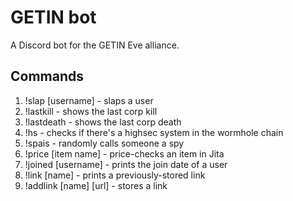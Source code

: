 # GETIN bot

A Discord bot for the GETIN Eve alliance.

## Commands

1. !slap [username] - slaps a user
2. !lastkill - shows the last corp kill
3. !lastdeath - shows the last corp death
4. !hs - checks if there's a highsec system in the wormhole chain
5. !spais - randomly calls someone a spy
6. !price [item name] - price-checks an item in Jita
7. !joined [username] - prints the join date of a user
8. !link [name] - prints a previously-stored link
9. !addlink [name] [url] - stores a link
